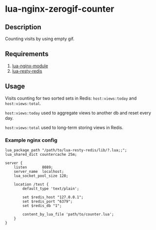 # lua-nginx-zerogif-counter

## Description

Counting visits by using empty gif.

## Requirements

1. [lua-nginx-module](https://github.com/chaoslawful/lua-nginx-module "lua-nginx-module")
2. [lua-resty-redis](https://github.com/agentzh/lua-resty-redis "lua-resty-redis")

## Usage

Visits counting for two sorted sets in Redis: `host:views:today` and `host:views:total`.

`host:views:today` used to aggregate views to another db and reset every day.

`host:views:total` used to long-term storing views in Redis.

### Example nginx config

    lua_package_path "/path/to/lua-resty-redis/lib/?.lua;;";
    lua_shared_dict countercache 25m;

    server {
        listen       8089;
        server_name  localhost;
        lua_socket_pool_size 128;

        location /test {
            default_type 'text/plain';

            set $redis_host "127.0.0.1";
            set $redis_port "6379";
            set $redis_db "1";

            content_by_lua_file 'path/to/counter.lua';
        }
    }
